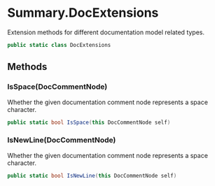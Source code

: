 # Summary.DocExtensions
Extension methods for different documentation model related types.

```cs
public static class DocExtensions
```

## Methods
### IsSpace(DocCommentNode)
Whether the given documentation comment node represents a space character.

```cs
public static bool IsSpace(this DocCommentNode self)
```

### IsNewLine(DocCommentNode)
Whether the given documentation comment node represents a space character.

```cs
public static bool IsNewLine(this DocCommentNode self)
```

